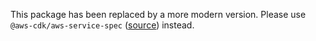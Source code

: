 This package has been replaced by a more modern version.
Please use `@aws-cdk/aws-service-spec` ([source](https://github.com/cdklabs/awscdk-service-spec)) instead.
